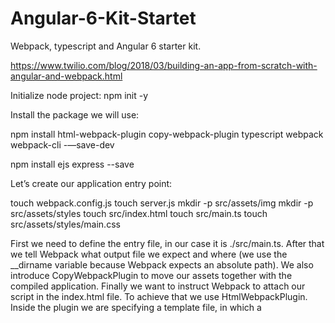 # Angular-6-Kit-Startet

Webpack, typescript and Angular 6 starter kit.

https://www.twilio.com/blog/2018/03/building-an-app-from-scratch-with-angular-and-webpack.html

Initialize node project:
npm init -y

Install the package we will use:

npm install html-webpack-plugin copy-webpack-plugin typescript webpack webpack-cli -—save-dev

npm install ejs express --save

Let’s create our application entry point:

touch webpack.config.js
touch server.js
mkdir -p src/assets/img
mkdir -p src/assets/styles
touch src/index.html
touch src/main.ts
touch src/assets/styles/main.css

First we need to define the entry file, in our case it is ./src/main.ts.
After that we tell Webpack what output file we expect and where (we use the \_\_dirname variable because Webpack expects an absolute path).
We also introduce CopyWebpackPlugin to move our assets together with the compiled application.
Finally we want to instruct Webpack to attach our script in the index.html file. To achieve that we use HtmlWebpackPlugin. Inside the plugin we are specifying a template file, in which a <script> tag should be placed after compilation as well as in the section Webpack should attach the <script> tag.

npm run build & npm start

babel + ES6

babel-core
babel-loader
babel-preset-env

npm i babel-core babel-loader babel-preset-env --save-dev

